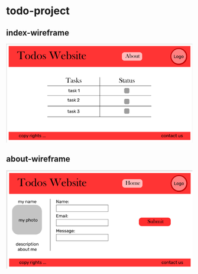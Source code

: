 # todo-project

## index-wireframe

![img2](assets/img2.png)

## about-wireframe

![img3](assets/img3.png)
